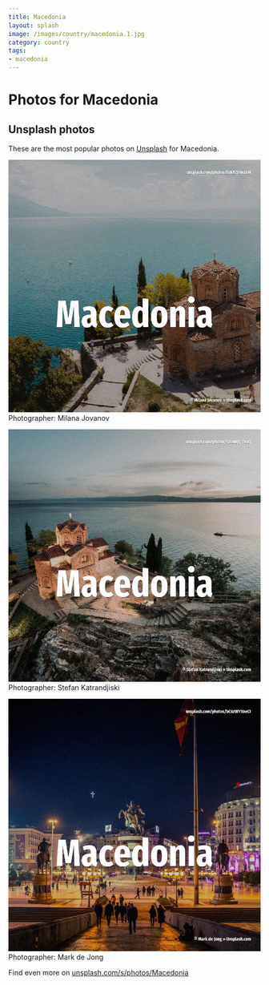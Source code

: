 ```yaml
---
title: Macedonia
layout: splash
image: /images/country/macedonia.1.jpg
category: country
tags:
- macedonia
---
```

# Photos for Macedonia
 
## Unsplash photos
These are the most popular photos on [Unsplash](https://unsplash.com) for Macedonia.
 
![Macedonia](/images/country/macedonia.1.jpg)
Photographer:  Milana Jovanov
 
![Macedonia](/images/country/macedonia.2.jpg)
Photographer:  Stefan Katrandjiski
 
![Macedonia](/images/country/macedonia.3.jpg)
Photographer:  Mark de Jong
 
Find even more on [unsplash.com/s/photos/Macedonia](https://unsplash.com/s/photos/Macedonia)
 

